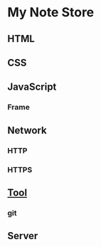# My Note Store
## HTML

## CSS

## JavaScript
### Frame

## Network
### HTTP
### HTTPS

## [Tool](https://github.com/Sakuraine/note/tree/master/Tool)
### git

## Server
